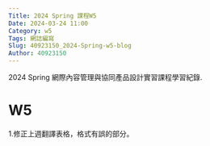 ```yaml
---
Title: 2024 Spring 課程W5
Date: 2024-03-24 11:00
Category: w5
Tags: 網誌編寫
Slug: 40923150_2024-Spring-w5-blog
Author: 40923150
---
```


2024 Spring 網際內容管理與協同產品設計實習課程學習紀錄.

<!-- PELICAN_END_SUMMARY -->

# W5
1.修正上週翻譯表格，格式有誤的部分。